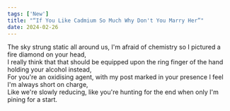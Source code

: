 ```yaml
---
tags: ['New']
title: "“If You Like Cadmium So Much Why Don't You Marry Her”"
date: 2024-02-26
---
```


The sky strung static all around us, I'm afraid of chemistry so I pictured a fire diamond on your head,  
I really think that that should be equipped upon the ring finger of the hand holding your alcohol instead,  
For you're an oxidising agent, with my post marked in your presence I feel I'm always short on charge,  
Like we're slowly reducing, like you're hunting for the end when only I'm pining for a start.  
